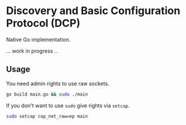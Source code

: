 
# Discovery and Basic Configuration Protocol (DCP)

Native Go implementation.

... work in progress ..

## Usage

You need admin rights to use raw sockets.

```sh
go build main.go && sudo ./main
```

If you don't want to use `sudo` give rights via `setcap`.

```sh
sudo setcap cap_net_raw=ep main
```
